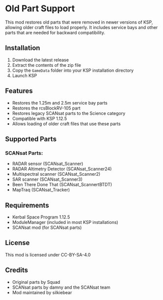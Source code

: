 # Old Part Support

This mod restores old parts that were removed in newer versions of KSP, allowing older craft files to load properly. It includes service bays and other parts that are needed for backward compatibility.

## Installation

1. Download the latest release
2. Extract the contents of the zip file
3. Copy the `GameData` folder into your KSP installation directory
4. Launch KSP

## Features

- Restores the 1.25m and 2.5m service bay parts
- Restores the rcsBlockRV-105 part
- Restores legacy SCANsat parts to the Science category
- Compatible with KSP 1.12.5
- Allows loading of older craft files that use these parts

## Supported Parts

### SCANsat Parts:
- RADAR sensor (SCANsat_Scanner)
- RADAR Altimetry Detector (SCANsat_Scanner24)
- Multispectral scanner (SCANsat_Scanner2)
- SAR scanner (SCANsat_Scanner3)
- Been There Done That (SCANsat_ScannertBTDT)
- MapTraq (SCANsat_Tracker)

## Requirements

- Kerbal Space Program 1.12.5
- ModuleManager (included in most KSP installations)
- SCANsat mod (for SCANsat parts)

## License

This mod is licensed under CC-BY-SA-4.0

## Credits

- Original parts by Squad
- SCANsat parts by damny and the SCANsat team
- Mod maintained by silkiebear 